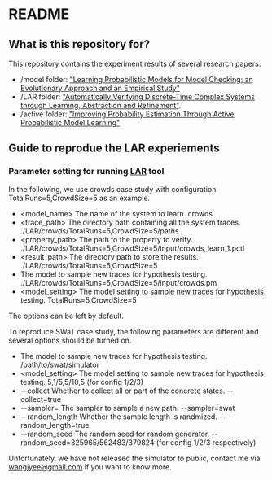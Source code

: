 # README #

## What is this repository for? ###

This repository contains the experiment results of several research papers:
* /model folder: ["Learning Probabilistic Models for Model Checking: an Evolutionary Approach and an Empirical Study"](https://link.springer.com/article/10.1007/s10009-018-0492-7)
* /LAR folder: ["Automatically Verifying Discrete-Time Complex Systems through Learning, Abstraction and Refinement"](https://arxiv.org/abs/1610.06371).
* /active folder: ["Improving Probability Estimation Through Active Probabilistic Model Learning"](https://link.springer.com/chapter/10.1007/978-3-319-68690-5_23)

## Guide to reprodue the LAR experiements ##
### Parameter setting for running [LAR](https://github.com/wang-jingyi/Ziqian) tool ###
In the following, we use crowds case study with configuration TotalRuns=5,CrowdSize=5 as an example.
* <model_name>         The name of the system to learn.     crowds
* <trace_path>         The directory path containing all the system traces.     ./LAR/crowds/TotalRuns=5,CrowdSize=5/paths
* <property_path>      The path to the property to verify.          ./LAR/crowds/TotalRuns=5,CrowdSize=5/input/crowds_learn_1.pctl
* <result_path>        The directory path to store the results.     ./LAR/crowds/TotalRuns=5,CrowdSize=5
* <model>               The model to sample new traces for hypothesis testing.     ./LAR/crowds/TotalRuns=5,CrowdSize=5/input/crowds.pm
* <model_setting>      The model setting to sample new traces for hypothesis testing.   TotalRuns=5,CrowdSize=5
  
The options can be left by default.

To reproduce SWaT case study, the following parameters are different and several options should be turned on.
* <model>              The model to sample new traces for hypothesis testing.     /path/to/swat/simulator
* <model_setting>      The model setting to sample new traces for hypothesis testing.   5,1/5,5/10,5 (for config 1/2/3)
* --collect             Whether to collect all or part of the concrete states.     --collect=true
* --sampler=<sampler>   The sampler to sample a new path.     --sampler=swat
* --random_length       Whether the sample length is randmized.     --random_length=true
* --random_seed         The random seed for random generator.     --random_seed=325965/562483/379824 (for config 1/2/3 respectively)

Unfortunately, we have not released the simulator to public, contact me via wangjyee@gmail.com if you want to know more.
